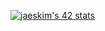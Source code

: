 [![jaeskim's 42 stats](https://badge42.herokuapp.com/api/stats/aymoulou?cursus=C%20Piscine)](https://github.com/ayoub0x1/badge42)
